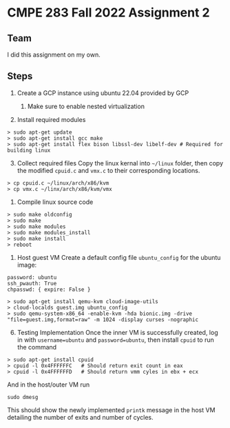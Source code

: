 # CMPE 283 Fall 2022 Assignment 2

## Team
I did this assignment on my own.

## Steps
1. Create a GCP instance using ubuntu 22.04 provided by GCP
   1. Make sure to enable nested virtualization

2. Install required modules
  ```shell
  > sudo apt-get update
  > sudo apt-get install gcc make
  > sudo apt-get install flex bison libssl-dev libelf-dev # Required for building linux
  ```
3. Collect required files
Copy the linux kernal into `~/linux` folder, then copy the modified `cpuid.c` and `vmx.c` to their corresponding locations.

```shell
> cp cpuid.c ~/linux/arch/x86/kvm
> cp vmx.c ~/linx/arch/x86/kvm/vmx
```

1. Compile linux source code
```shell
> sudo make oldconfig
> sudo make 
> sudo make modules
> sudo make modules_install
> sudo make install
> reboot
```

1. Host guest VM
Create a default config file `ubuntu_config` for the ubuntu image:
```text
password: ubuntu
ssh_pwauth: True
chpasswd: { expire: False }
```

```shell
> sudo apt-get install qemu-kvm cloud-image-utils
> cloud-localds guest.img ubuntu_config
> sudo qemu-system-x86_64 -enable-kvm -hda bionic.img -drive "file=guest.img,format=raw" -m 1024 -display curses -nographic
```

6. Testing Implementation
Once the inner VM is successfully created, log in with `username=ubuntu` and `password=ubuntu`, then install `cpuid` to run the
command
```shell
> sudo apt-get install cpuid
> cpuid -l 0x4FFFFFFC   # Should return exit count in eax
> cpuid -l 0x4FFFFFFD   # Should return vmm cyles in ebx + ecx
```
And in the host/outer VM run
```shell
sudo dmesg
``` 
This should show the newly implemented `printk` message in the host VM detailing the number of exits and number of cycles. 
